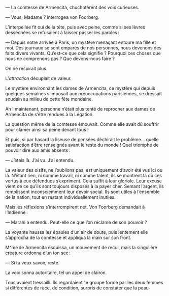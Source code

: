 — La comtesse de Armencita, chuchotèrent des voix curieuses.

— Vous, Madame ? interrogea von Foorberg.

L’interpellée fit oui de la tête, puis avec peine, comme si ses lèvres desséchées se refusaient à laisser passer les paroles :

— Depuis notre arrivée à Paris, un mystère menaçant entoure ma fille et moi. Des journaux se sont emparés de nos personnes, nous devenons des faits divers vivants. Qu’est-ce que cela signifie ? Pourquoi ces choses que nous ne comprenons pas ? Que devons-nous faire ?

On ne respirait plus.

L’_attraction_ décuplait de valeur.

Le mystère environnant les dames de Armencita, ce mystère qui depuis quelques semaines s’imposait aux préoccupations parisiennes, se dressait soudain au milieu de cette fête mondaine.

Ah ! maintenant, personne n’était plus tenté de reprocher aux dames de
Armencita de s’être rendues à la Légation.

La question même de la comtesse émouvait. Comme elle avait dû souffrir
pour clamer ainsi sa peine devant tous !

Et puis, si par hasard la liseuse de pensées déchirait le problème… quelle satisfaction d’être renseignés avant le reste du monde ! Quel triomphe de pouvoir dire aux amis absents :

— J’étais là. J’ai vu. J’ai entendu.

La valeur des oisifs, ne l’oublions pas, est uniquement d’avoir été vus
ici ou là. N’étant rien, ni comme travail, ni comme talent, ils se montrent
là où ces vertus à eux défendues s’expriment. Cela suffit à leur gloriole. Leur
excuse vient de ce qu’ils sont toujours disposés à la payer cher. Semant
l’argent, ils remplissent inconsciemment leur devoir social. Ils sont utiles à
l’ensemble de la nation, tout en restant individuellement inutiles.

Mais les réflexions s’interrompirent net. Von Foorberg demandait à l’Indienne :

— Marahi a entendu. Peut-elle ce que l’on réclame de son pouvoir ?

La voyante haussa les épaules d’un air de doute, puis lentement elle s’approcha de la comtesse et appliqua la main sur son front.

M^me de Armencita esquissa, un mouvement de recul, mais la singulière créature
ordonna d’un ton sec :

— Si tu veux savoir, reste.

La voix sonna autoritaire, tel un appel de clairon.

Tous avaient tressailli. Ils regardaient 1e groupe formé par les deux femmes
si différentes de race, de condition, surpris de constater que la peau-
